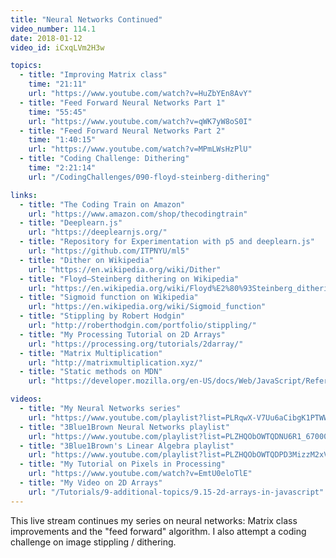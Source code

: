 ```yaml
---
title: "Neural Networks Continued"
video_number: 114.1
date: 2018-01-12
video_id: iCxqLVm2H3w

topics:
  - title: "Improving Matrix class"
    time: "21:11"
    url: "https://www.youtube.com/watch?v=HuZbYEn8AvY"
  - title: "Feed Forward Neural Networks Part 1"
    time: "55:45"
    url: "https://www.youtube.com/watch?v=qWK7yW8oS0I"
  - title: "Feed Forward Neural Networks Part 2"
    time: "1:40:15"
    url: "https://www.youtube.com/watch?v=MPmLWsHzPlU"
  - title: "Coding Challenge: Dithering"
    time: "2:21:14"
    url: "/CodingChallenges/090-floyd-steinberg-dithering"

links:
  - title: "The Coding Train on Amazon"
    url: "https://www.amazon.com/shop/thecodingtrain"
  - title: "Deeplearn.js"
    url: "https://deeplearnjs.org/"
  - title: "Repository for Experimentation with p5 and deeplearn.js"
    url: "https://github.com/ITPNYU/ml5"
  - title: "Dither on Wikipedia"
    url: "https://en.wikipedia.org/wiki/Dither"
  - title: "Floyd–Steinberg dithering on Wikipedia"
    url: "https://en.wikipedia.org/wiki/Floyd%E2%80%93Steinberg_dithering"
  - title: "Sigmoid function on Wikipedia"
    url: "https://en.wikipedia.org/wiki/Sigmoid_function"
  - title: "Stippling by Robert Hodgin"
    url: "http://roberthodgin.com/portfolio/stippling/"
  - title: "My Processing Tutorial on 2D Arrays"
    url: "https://processing.org/tutorials/2darray/"
  - title: "Matrix Multiplication"
    url: "http://matrixmultiplication.xyz/"
  - title: "Static methods on MDN"
    url: "https://developer.mozilla.org/en-US/docs/Web/JavaScript/Reference/Classes/static"

videos:
  - title: "My Neural Networks series"
    url: "https://www.youtube.com/playlist?list=PLRqwX-V7Uu6aCibgK1PTWWu9by6XFdCfh"
  - title: "3Blue1Brown Neural Networks playlist"
    url: "https://www.youtube.com/playlist?list=PLZHQObOWTQDNU6R1_67000Dx_ZCJB-3pi"
  - title: "3Blue1Brown's Linear Algebra playlist"
    url: "https://www.youtube.com/playlist?list=PLZHQObOWTQDPD3MizzM2xVFitgF8hE_ab"
  - title: "My Tutorial on Pixels in Processing"
    url: "https://www.youtube.com/watch?v=EmtU0eloTlE"
  - title: "My Video on 2D Arrays"
    url: "/Tutorials/9-additional-topics/9.15-2d-arrays-in-javascript"
---
```


This live stream continues my series on neural networks: Matrix class improvements and the "feed forward" algorithm. I also attempt a coding challenge on image stippling / dithering.
